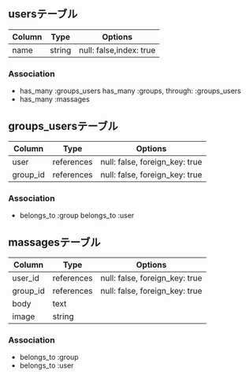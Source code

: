 ## usersテーブル

|Column|Type|Options|
|------|----|-------|
|name|string|null: false,index: true|

### Association
- has_many :groups_users
  has_many :groups, through: :groups_users
- has_many :massages


## groups_usersテーブル

|Column|Type|Options|
|------|----|-------|
|user|references|null: false, foreign_key: true|
|group_id|references|null: false, foreign_key: true|

### Association
- belongs_to :group
  belongs_to :user


## massagesテーブル

|Column|Type|Options|
|------|----|-------|
|user_id|references|null: false, foreign_key: true|
|group_id|references|null: false, foreign_key: true|
|body|text||
|image|string||

### Association
- belongs_to :group
- belongs_to :user